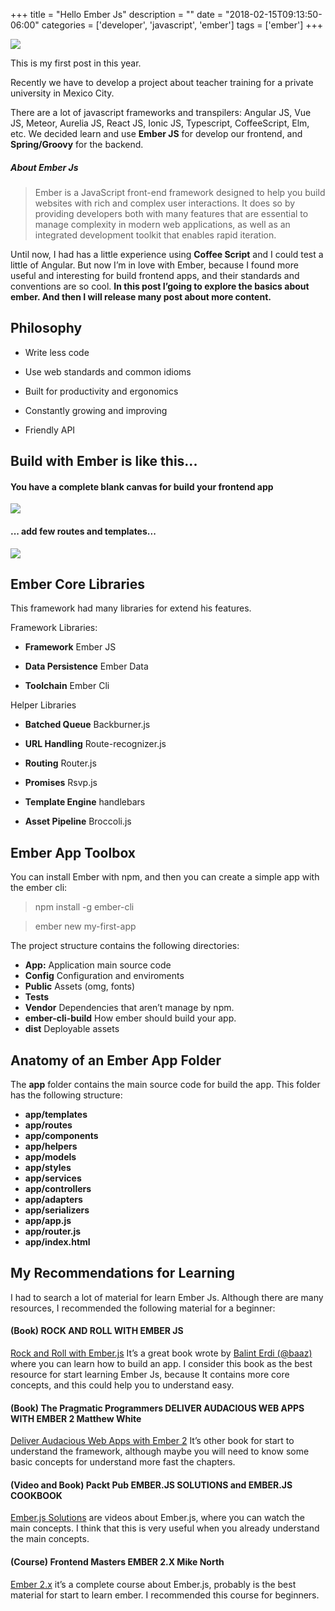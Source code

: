 +++
title = "Hello Ember Js"
description = ""
date = "2018-02-15T09:13:50-06:00"
categories = ['developer', 'javascript', 'ember']
tags = ['ember']
+++

![](/blog/blog/ember/ember1.png)

This is my first post in this year.

Recently we have to develop a project about teacher training for a private university in Mexico City.

There are a lot of javascript frameworks and transpilers:   Angular JS, Vue JS, Meteor, Aurelia JS, React JS, Ionic JS, Typescript, CoffeeScript, Elm, etc. We decided learn and use **Ember JS** for develop our frontend, and **Spring/Groovy** for the backend.

##### About Ember Js
> Ember is a JavaScript front-end framework designed to help you build websites with rich and complex user interactions. It does so by providing developers both with many features that are essential to manage complexity in modern web applications, as well as an integrated development toolkit that enables rapid iteration.

Until now, I had has a little experience using **Coffee Script** and I could test a little of Angular. But now I’m in love with Ember, because I found more useful and interesting for build frontend apps, and their standards and conventions are so cool. **In this post I’going to explore the basics about ember. And then I will release many post about more content.**

## Philosophy
- Write less code

- Use web standards and common idioms

- Built for productivity and ergonomics

- Constantly growing and improving

- Friendly API


## Build with Ember is like this...
#### You have a complete blank canvas for build your frontend app
![](/blog/blog/ember/ember2.png)
#### ... add few routes and templates...
![](/blog/blog/ember/ember3.png)

## Ember Core Libraries
This framework had many libraries for extend his features.

Framework Libraries:

- **Framework** Ember JS

- **Data Persistence** Ember Data

- **Toolchain** Ember Cli

Helper Libraries

- **Batched Queue** Backburner.js

- **URL Handling** Route-recognizer.js

- **Routing** Router.js

- **Promises** Rsvp.js

- **Template Engine** handlebars

- **Asset Pipeline** Broccoli.js

## Ember App Toolbox
You can install Ember with npm, and then you can create a simple app with the ember cli:

> npm install -g ember-cli

> ember new my-first-app

The project structure contains the following directories:

- **App:** Application main source code
- **Config** Configuration and enviroments
- **Public** Assets (omg, fonts)
- **Tests**
- **Vendor** Dependencies that aren’t manage by npm.
- **ember-cli-build** How ember should build your app.
- **dist** Deployable assets

## Anatomy of an Ember App Folder
The **app** folder contains the main source code for build the app. This folder has the following structure:

- **app/templates**
- **app/routes**
- **app/components**
- **app/helpers**
- **app/models**
- **app/styles**
- **app/services**
- **app/controllers**
- **app/adapters**
- **app/serializers**
- **app/app.js**
- **app/router.js**
- **app/index.html**

## My Recommendations for Learning
I had to search a lot of material for learn Ember Js. Although there are many resources, I recommended the following material for a beginner:

#### (Book) ROCK AND ROLL WITH EMBER JS
[Rock and Roll with Ember.js](https://balinterdi.com/rock-and-roll-with-emberjs/) It’s a great book wrote by [Balint Erdi (@baaz)](https://twitter.com/baaz) where you can learn how to build an app. I consider this book as the best resource for start learning Ember Js, because It contains more core concepts, and this could help you to understand easy.

#### (Book) The Pragmatic Programmers DELIVER AUDACIOUS WEB APPS WITH EMBER 2 Matthew White
[Deliver Audacious Web Apps with Ember 2](https://pragprog.com/book/mwjsember/deliver-audacious-web-apps-with-ember-2) It’s other book for start to understand the framework, although maybe you will need to know some basic concepts for understand more fast the chapters.

#### (Video and Book) Packt Pub EMBER.JS SOLUTIONS and EMBER.JS COOKBOOK
[Ember.js Solutions](https://www.packtpub.com/web-development/emberjs-solutions-video) are videos about Ember.js, where you can watch the main concepts. I think that this is very useful when you already understand the main concepts.

#### (Course) Frontend Masters EMBER 2.X Mike North
[Ember 2.x](https://frontendmasters.com/courses/ember-2/) it’s a complete course about Ember.js, probably is the best material for start to learn ember. I recommended this course for beginners.
